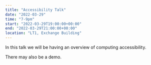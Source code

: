 ```yaml
---
title: "Accessibility Talk"
date: "2022-03-29"
time: "7-9pm"
start: "2022-03-29T19:00:00+00:00"
end: "2022-03-29T21:00:00+00:00"
location: "LT1, Exchange Building"
---
```


In this talk we will be having an overview of computing accessibility.

There may also be a demo.
